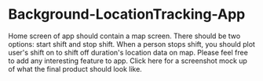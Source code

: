 # Background-LocationTracking-App
Home screen of app should contain a map screen. There should be two options: start shift and stop shift. When a person stops shift, you should plot user's shift on to shift off duration's location data on map. Please feel free to add any interesting feature to app. Click here for a screenshot mock up of what the final product should look like.
